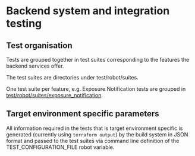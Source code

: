 # Backend system and integration testing

## Test organisation

Tests are grouped together in test suites corresponding to the features the backend services offer.

The test suites are directories under test/robot/suites.

One test suite per feature, e.g. Exposure Notification tests are grouped in [test/robot/suites/exposure_notification](../../test/robot/suites/exposure_notification).

## Target environment specific parameters

All information required in the tests that is target environment specific is generated (currently using ```terraform output```)  by the build system in JSON format and passed to the test suites via command line definition of the TEST_CONFIGURATION_FILE robot variable.
